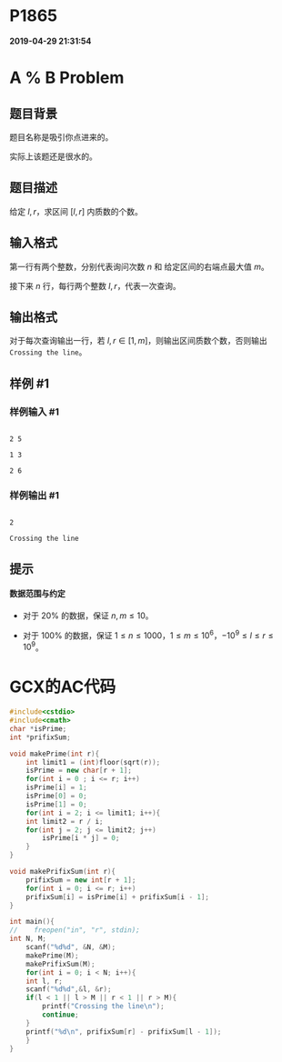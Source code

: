 
# P1865

**2019-04-29 21:31:54**
    
# A % B Problem

## 题目背景

题目名称是吸引你点进来的。    
实际上该题还是很水的。

## 题目描述

给定 $l, r$，求区间 $[l, r]$ 内质数的个数。

## 输入格式

第一行有两个整数，分别代表询问次数 $n$ 和 给定区间的右端点最大值 $m$。

接下来 $n$ 行，每行两个整数 $l, r$，代表一次查询。

## 输出格式

对于每次查询输出一行，若 $l, r \in [1, m]$，则输出区间质数个数，否则输出 `Crossing the line`。

## 样例 #1

### 样例输入 #1

```
2 5
1 3
2 6
```

### 样例输出 #1

```
2
Crossing the line
```

## 提示

#### 数据范围与约定

- 对于 $20\%$ 的数据，保证 $n,m\le 10$。
- 对于 $100\%$ 的数据，保证 $1\le n\le1000$，$1\le m\le10^6$，$-10^9\le l\le r\le 10^9$。

# GCX的AC代码
```cpp
#include<cstdio>
#include<cmath>
char *isPrime;
int *prifixSum;

void makePrime(int r){
    int limit1 = (int)floor(sqrt(r));
    isPrime = new char[r + 1];
    for(int i = 0 ; i <= r; i++)
	isPrime[i] = 1;
    isPrime[0] = 0;
    isPrime[1] = 0;
    for(int i = 2; i <= limit1; i++){
	int limit2 = r / i;
	for(int j = 2; j <= limit2; j++)
	    isPrime[i * j] = 0;
    }
}

void makePrifixSum(int r){
    prifixSum = new int[r + 1];
    for(int i = 0; i <= r; i++)
	prifixSum[i] = isPrime[i] + prifixSum[i - 1];
}

int main(){
//    freopen("in", "r", stdin);
int N, M;
    scanf("%d%d", &N, &M);
    makePrime(M);
    makePrifixSum(M);
    for(int i = 0; i < N; i++){
	int l, r;
	scanf("%d%d",&l, &r);
	if(l < 1 || l > M || r < 1 || r > M){
	    printf("Crossing the line\n");
	    continue;
	}
	printf("%d\n", prifixSum[r] - prifixSum[l - 1]);
    }
}
```

